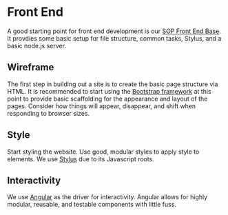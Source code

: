 # Front End

A good starting point for front end development is our [SOP Front End Base](https://github.com/alexsomeoddpilot/sop-front-end-base). It provdies some basic setup for file structure, common tasks, Stylus, and a basic node.js server.

## Wireframe

The first step in building out a site is to create the basic page structure via HTML. It is recommended to start using the [Bootstrap framework](http://getbootstrap.com) at this point to provide basic scaffolding for the appearance and layout of the pages. Consider how things will appear, disappear, and shift when responding to browser sizes.

## Style

Start styling the website. Use good, modular styles to apply style to elements. We use [Stylus](http://learnboost.github.io/stylus/) due to its Javascript roots.

## Interactivity

We use [Angular](https://angularjs.org/) as the driver for interactivity. Angular allows for highly modular, reusable, and testable components with little fuss.
